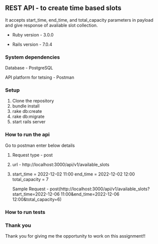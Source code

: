 ## REST API - to create time based slots

It accepts start_time, end_time, and total_capacity parameters in payload and give response of avaliable slot collection.


* Ruby version - 3.0.0

* Rails version - 7.0.4

### System dependencies

Database - PostgreSQL

API platform for tetsing - Postman

### Setup

1. Clone the repository 
2. bundle install
3. rake db:create
4. rake db:migrate
5. start rails server

### How to run the api
 Go to postman enter below details
 1. Request type - post
 2. url - http://localhost:3000/api/v1/available_slots
 3. start_time = 2022-12-02 11:00 
    end_time = 2022-12-02 12:00
    total_capacity = 7
    
    Sample Request - post(http://localhost:3000/api/v1/available_slots?start_time=2022-12-06 11:00&end_time=2022-12-06 12:00&total_capacity=6)   
   
### How to run tests

### Thank you
Thank you for giving me the opportunity to work on this assignment!!
